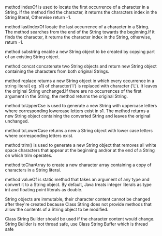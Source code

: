 method indexOf is used to locate the first occurrence of a character in a String. 
If the method find the character, it returns the characters index in the String literal, Otherwise return -1.

method lastIndexOf locate the last occurrence of a character in a String.
The method searches from the end of the String towards the beginning.If it finds the character,
it returns the character index in the String, otherwise, return -1.

method substring enable a new String object to be created by copying part of an existing String object.

method concat concatenate two String objects and return new String object containing the characters from
both original Strings.

method replace returns a new String object in which every occurrence in a string literal( eg. s1) of character('l') is replaced with character ('L').
It leaves the original String unchanged.If there are no occurrences of the first argument in the String, the method returns the original String.

method toUpperCse is used to generate a new String with uppercase letters where corresponding lowercase letters exist in s1.
The method returns a new String object containing the converted String and leaves the original unchanged.

method toLowerCase returns a new a String object with lower case letters where corresponding letters exist.

method trim() is used to generate a new String object that removes all white space characters that appear at the beginning and/or at the end of a String on which trim operates.

method toCharArray to create a new character array containing a copy of characters in a String literal.

method valueOf is static method that takes an argument of any type and convert it to a String object.
By default, Java treats integer literals as type int and floating point literals as double.

String objects are immutable, their character content cannot be changed after they're created because Class String does not provide methods that
allow the contents of a String object to be modified.

Class String Builder should be used if the character content would change.
String Builder is not thread safe, use Class String Buffer which is thread safe

